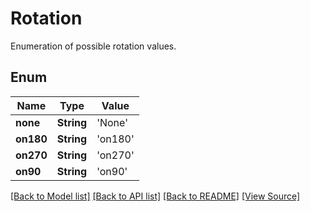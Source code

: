 # Rotation
Enumeration of possible rotation values.

## Enum
Name | Type | Value
------------ | ------------- | -------------
**none** | **String** | 'None'
**on180** | **String** | 'on180'
**on270** | **String** | 'on270'
**on90** | **String** | 'on90'

[[Back to Model list]](../README.md#documentation-for-models) [[Back to API list]](../README.md#documentation-for-api-endpoints) [[Back to README]](../README.md) [[View Source]](../AsposePdfCloud/Models/Rotation.swift)

